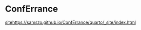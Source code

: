 # ConfErrance

[site](https://samszo.github.io/ConfErrance/quarto/_site/index.html)https://samszo.github.io/ConfErrance/quarto/_site/index.html
